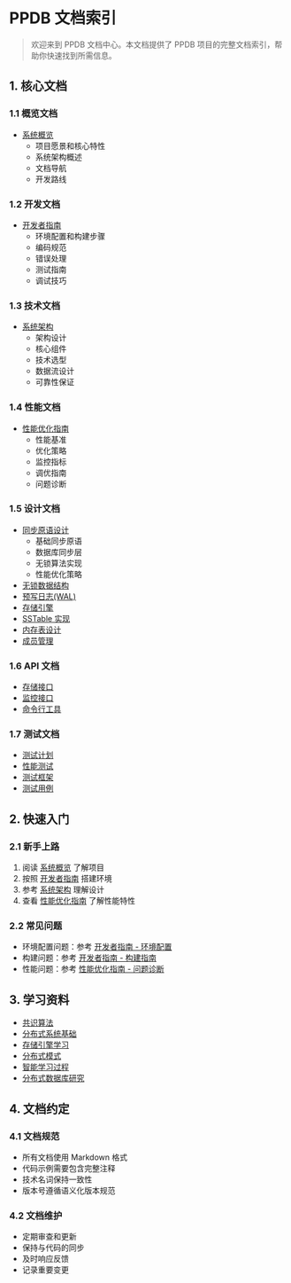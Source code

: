 # PPDB 文档索引

> 欢迎来到 PPDB 文档中心。本文档提供了 PPDB 项目的完整文档索引，帮助你快速找到所需信息。

## 1. 核心文档

### 1.1 概览文档
- [系统概览](overview/OVERVIEW.md)
  * 项目愿景和核心特性
  * 系统架构概述
  * 文档导航
  * 开发路线

### 1.2 开发文档
- [开发者指南](overview/DEVELOPER_GUIDE.md)
  * 环境配置和构建步骤
  * 编码规范
  * 错误处理
  * 测试指南
  * 调试技巧

### 1.3 技术文档
- [系统架构](overview/ARCHITECTURE.md)
  * 架构设计
  * 核心组件
  * 技术选型
  * 数据流设计
  * 可靠性保证

### 1.4 性能文档
- [性能优化指南](overview/PERFORMANCE_GUIDE.md)
  * 性能基准
  * 优化策略
  * 监控指标
  * 调优指南
  * 问题诊断

### 1.5 设计文档
- [同步原语设计](design/sync.md)
  * 基础同步原语
  * 数据库同步层
  * 无锁算法实现
  * 性能优化策略
- [无锁数据结构](design/lockfree.md)
- [预写日志(WAL)](design/wal.md)
- [存储引擎](design/storage.md)
- [SSTable 实现](design/sstable.md)
- [内存表设计](design/memtable.md)
- [成员管理](design/membership.md)

### 1.6 API 文档
- [存储接口](api/STORAGE.md)
- [监控接口](api/MONITOR.md)
- [命令行工具](api/CLI.md)

### 1.7 测试文档
- [测试计划](test/PLAN.md)
- [性能测试](test/PERFORMANCE.md)
- [测试框架](test/FRAMEWORK.md)
- [测试用例](test/CASES.md)

## 2. 快速入门

### 2.1 新手上路
1. 阅读 [系统概览](overview/OVERVIEW.md) 了解项目
2. 按照 [开发者指南](overview/DEVELOPER_GUIDE.md) 搭建环境
3. 参考 [系统架构](overview/ARCHITECTURE.md) 理解设计
4. 查看 [性能优化指南](overview/PERFORMANCE_GUIDE.md) 了解性能特性

### 2.2 常见问题
- 环境配置问题：参考 [开发者指南 - 环境配置](overview/DEVELOPER_GUIDE.md#2-环境配置)
- 构建问题：参考 [开发者指南 - 构建指南](overview/DEVELOPER_GUIDE.md#3-构建指南)
- 性能问题：参考 [性能优化指南 - 问题诊断](overview/PERFORMANCE_GUIDE.md#5-性能问题诊断)

## 3. 学习资料
- [共识算法](learn/consensus.md)
- [分布式系统基础](learn/distributed.md)
- [存储引擎学习](learn/storage_engine_study.md)
- [分布式模式](learn/distributed_patterns.md)
- [智能学习过程](learn/intelligent_learning_process.md)
- [分布式数据库研究](learn/distributed_db_study.md)

## 4. 文档约定

### 4.1 文档规范
- 所有文档使用 Markdown 格式
- 代码示例需要包含完整注释
- 技术名词保持一致性
- 版本号遵循语义化版本规范

### 4.2 文档维护
- 定期审查和更新
- 保持与代码的同步
- 及时响应反馈
- 记录重要变更
